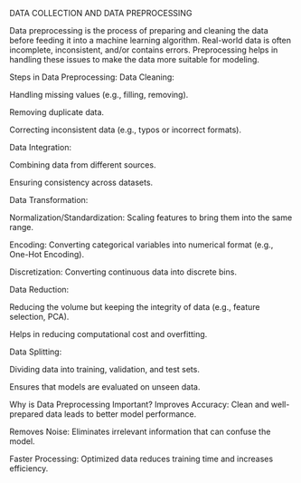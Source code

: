 DATA COLLECTION AND DATA PREPROCESSING

Data preprocessing is the process of preparing and cleaning the data before feeding it into a machine learning algorithm. Real-world data is often incomplete, inconsistent, and/or contains errors. Preprocessing helps in handling these issues to make the data more suitable for modeling.

Steps in Data Preprocessing:
Data Cleaning:

Handling missing values (e.g., filling, removing).

Removing duplicate data.

Correcting inconsistent data (e.g., typos or incorrect formats).

Data Integration:

Combining data from different sources.

Ensuring consistency across datasets.

Data Transformation:

Normalization/Standardization: Scaling features to bring them into the same range.

Encoding: Converting categorical variables into numerical format (e.g., One-Hot Encoding).

Discretization: Converting continuous data into discrete bins.

Data Reduction:

Reducing the volume but keeping the integrity of data (e.g., feature selection, PCA).

Helps in reducing computational cost and overfitting.

Data Splitting:

Dividing data into training, validation, and test sets.

Ensures that models are evaluated on unseen data.

Why is Data Preprocessing Important?
Improves Accuracy: Clean and well-prepared data leads to better model performance.

Removes Noise: Eliminates irrelevant information that can confuse the model.

Faster Processing: Optimized data reduces training time and increases efficiency.


